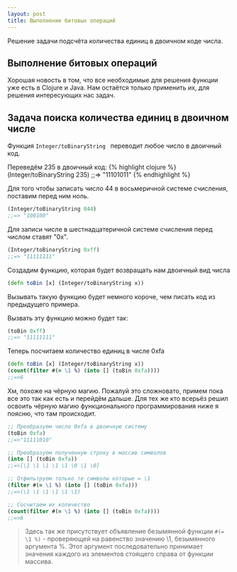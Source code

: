 ```yaml
---
layout: post
title: Выполнение битовых операций
---
```


Решение задачи подсчёта количества единиц в двоичном коде числа.


## Выполнение битовых операций

Хорошая новость в том, что все необходимые для решения функции уже есть в Clojure и Java. Нам остаётся только применить их, для решения интересующих нас задач.

## Задача поиска количества единиц в двоичном числе
Функция ```Integer/toBinaryString ``` переводит любое число в двоичный код.

Переведём 235 в двоичный код:
{% highlight clojure %}
(Integer/toBinaryString 235)
;;=> "11101011"
{% endhighlight %}

Для того чтобы
 записать число 44 в восьмеричной системе счисления, поставим перед ним ноль.

```Clojure
(Integer/toBinaryString 044)
;;=> "100100"
```

Для записи числе в шестнадцатеричной системе счисления перед числом ставят "0x".

```Clojure
(Integer/toBinaryString 0xff)
;;=> "11111111"
```

Создадим функцию, которая будет возвращать нам двоичный вид числа

```Clojure
(defn toBin [x] (Integer/toBinaryString x))
```
Вызывать такую функцию будет немного короче, чем писать код из предыдущего примера.

Вызвать эту функцию можно будет так:

```Clojure
(toBin 0xff)
;;=> "11111111"
```

Теперь посчитаем количество единиц в числе 0xfa
```Clojure
(defn toBin [x] (Integer/toBinaryString x))
(count(filter #(= \1 %) (into [] (toBin 0xfa))))
;;=>6
```
Хм, похоже на чёрную магию. Пожалуй это сложновато, примем пока все это так как есть и перейдём дальше.
Для тех же кто всерьёз решил освоить чёрную магию функционального программирования ниже я поясню, что там происходит.

```Clojure
;; Преобразуем число 0xfa в двоичную систему
(toBin 0xfa)
;;=>"11111010"

;; Преобразуем полученную строку в массив символов
(into [] (toBin 0xfa))
;;=>[\1 \1 \1 \1 \1 \0 \1 \0]

;; Отфильтруем только те символы которые = \1
(filter #(= \1 %) (into [] (toBin 0xfa)))
;;=>(\1 \1 \1 \1 \1 \1)

;; Сосчитаем их количество
(count(filter #(= \1 %) (into [] (toBin 0xfa))))
;;=>6
```

>Здесь так  же присутствует объявление безымянной функции ```#(= \1 %)``` -  проверяющей на равенство значению \1, безымянного аргумента %. Этот аргумент последовательно принимает значения каждого из элементов стоящего справа от функции массива.
